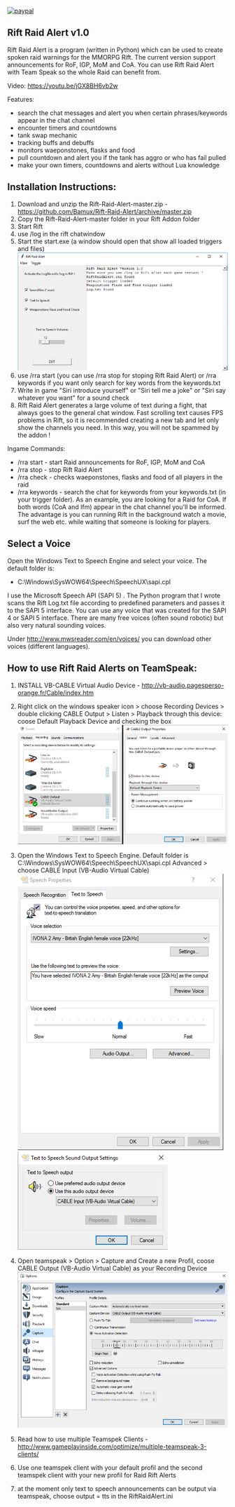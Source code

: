 [![paypal](https://www.paypalobjects.com/en_US/i/btn/btn_donateCC_LG.gif)](https://www.paypal.com/cgi-bin/webscr?cmd=_s-xclick&hosted_button_id=LZMSDFLJAVHQ6)

## Rift Raid Alert v1.0
Rift Raid Alert is a program (written in Python) which can be used to create spoken raid warnings for the MMORPG Rift.
The current version support announcements for RoF, IGP, MoM and CoA. You can use Rift Raid Alert with Team Speak so the whole Raid can benefit from.

Video: https://youtu.be/jGX8BH6vb2w

Features:
- search the chat messages and alert you when certain phrases/keywords appear in the chat channel
- encounter timers and countdowns
- tank swap mechanic
- tracking buffs and debuffs
- monitors waeponstones, flasks and food
- pull countdown and alert you if the tank has aggro or who has fail pulled
- make your own timers, countdowns and alerts without Lua knowledge

## Installation Instructions:

1.  Download and unzip the Rift-Raid-Alert-master.zip - https://github.com/Bamux/Rift-Raid-Alert/archive/master.zip
2.  Copy the Rift-Raid-Alert-master folder in your Rift Addon folder
3.  Start Rift
4.  use /log in the rift chatwindow
5.  Start the start.exe (a window should open that show all loaded triggers and files)
![Rift Raid Alert](https://raw.githubusercontent.com/Bamux/Rift-Raid-Alert/images/RiftRaidAlert01.png)
6.  use /rra start (you can use /rra stop for stoping Rift Raid Alert) or /rra keywords if you want only search for key words from the keywords.txt
7.  Write in game "Siri introduce yourself" or "Siri tell me a joke" or "Siri say whatever you want" for a sound check
8.  Rift Raid Alert generates a large volume of text during a fight, that always goes to the general chat window. Fast scrolling text causes FPS problems in Rift, so it is recommended creating a new tab and let only show the channels you need. In this way, you will not be spammed by the addon !

Ingame Commands:
- /rra start - start Raid announcements for RoF, IGP, MoM and CoA
- /rra stop - stop Rift Raid Alert
- /rra check - checks waeponstones, flasks and food of all players in the raid
- /rra keywords - search the chat for keywords from your keywords.txt (in your trigger folder). As an example, you are looking for a Raid for CoA. If both words (CoA and lfm) appear in the chat channel you'll be informed. The advantage is you can running Rift in the background watch a movie, surf the web etc. while waiting that someone is looking for players.

## Select a Voice
Open the Windows Text to Speech Engine and select your voice. The default folder is:
- C:\Windows\SysWOW64\Speech\SpeechUX\sapi.cpl

I use the Microsoft Speech API (SAPI 5) . The Python program that I wrote scans the Rift Log.txt file according to predefined parameters and passes it to the SAPI 5 interface. You can use any voice that was created for the SAPI 4 or SAPI 5 interface. There are many free voices (often sound robotic) but also very natural sounding voices. 

Under http://www.mwsreader.com/en/voices/ you can download other voices (different languages). 



## How to use Rift Raid Alerts on TeamSpeak:

1. INSTALL VB-CABLE Virtual Audio Device - http://vb-audio.pagesperso-orange.fr/Cable/index.htm
2. Right click on the windows speaker icon > choose Recording Devices > double clicking CABLE Output > Listen > Playback through this device: coose Default Playback Device and checking the box
![Recording Devices](https://raw.githubusercontent.com/Bamux/Rift-Raid-Alert/images/Recording%20Devices.png)

3. Open the Windows Text to Speech Engine. Default folder is C:\Windows\SysWOW64\Speech\SpeechUX\sapi.cpl
   Advanced > choose CABLE Input (VB-Audio Virtual Cable)
![Text to Speech](https://raw.githubusercontent.com/Bamux/Rift-Raid-Alert/images/Text%20to%20Speach.png) ![Text to Speech Advanced](https://raw.githubusercontent.com/Bamux/Rift-Raid-Alert/images/Text%20to%20Speech%20Advanced.png)

4. Open teamspeak > Option > Capture and Create a new Profil, coose CABLE Output (VB-Audio Virtual Cable) as your Recording Device
![Team Speak](https://raw.githubusercontent.com/Bamux/Rift-Raid-Alert/images/Team%20Speak%20Capture.png)

5. Read how to use multiple Teamspek Clients - http://www.gameplayinside.com/optimize/multiple-teamspeak-3-clients/ 
6. Use one teamspek client with your default profil and the second teamspek client with your new profil for Raid Rift Alerts
7. at the moment only text to speech announcements can be output via teamspeak, choose output = tts in the RiftRaidAlert.ini
